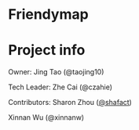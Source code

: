 # Friendymap

# Project info

Owner: Jing Tao (@taojing10)

Tech Leader: Zhe Cai (@czahie)

Contributors: Sharon Zhou ([@shafact](https://github.com/Shafact))

Xinnan Wu (@xinnanw)
